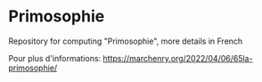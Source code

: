 # Primosophie
Repository for computing "Primosophie", more details in French

Pour plus d'informations:
https://marchenry.org/2022/04/06/65la-primosophie/

